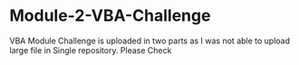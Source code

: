 # Module-2-VBA-Challenge
VBA Module Challenge is uploaded in two parts as I was not able to upload large file in Single repository.
Please Check 
